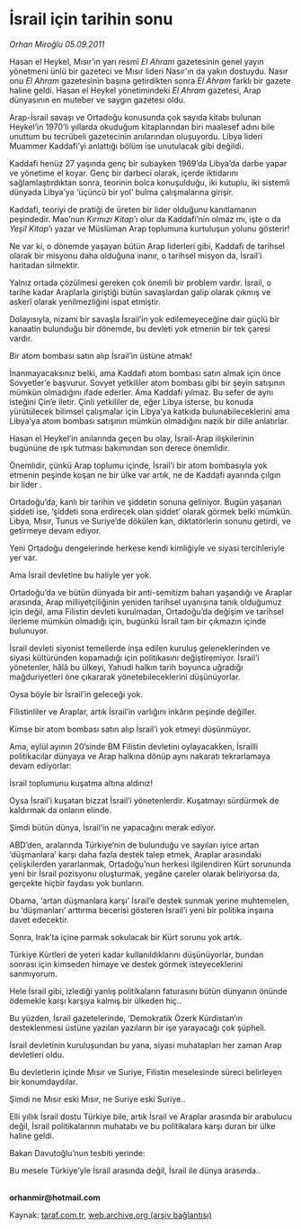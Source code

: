 # İsrail için tarihin sonu

*Orhan Miroğlu 05.09.2011*

<div class="yazi"><p>Hasan el Heykel, Mısır’ın yarı resmî <i>El Ahram</i> gazetesinin genel yayın yönetmeni ünlü bir gazeteci ve Mısır lideri Nasır’ın da yakın dostuydu. Nasır onu <i>El Ahram</i> gazetesinin başına getirdikten sonra <i>El Ahram</i> farklı bir gazete haline geldi. Hasan el Heykel yönetimindeki <i>El Ahram</i> gazetesi, Arap dünyasının en muteber ve saygın gazetesi oldu.</p>
<p>Arap-İsrail savaşı ve Ortadoğu konusunda çok sayıda kitabı bulunan Heykel’in 1970’li yıllarda okuduğum kitaplarından biri  maalesef adını bile unuttum  bu tecrübeli gazetecinin anılarından oluşuyordu. Libya lideri Muammer Kaddafi’yi anlattığı bölüm ise unutulacak gibi değildi. </p>
<p>Kaddafi henüz 27 yaşında genç bir subayken 1969’da Libya’da darbe yapar ve yönetime el koyar. Genç bir darbeci olarak, içerde iktidarını sağlamlaştırdıktan sonra, teorinin bolca konuşulduğu, iki kutuplu, iki sistemli dünyada Libya’ya ‘üçüncü bir yol’ bulma çalışmalarına girişir. </p>
<p>Kaddafi, teoriyi de pratiği de üreten bir lider olduğunu kanıtlamanın peşindedir. Mao’nun <i>Kırmızı Kitap</i>’ı olur da Kaddafi’nin olmaz mı, işte o da <i>Yeşil Kitap</i>’ı yazar ve Müslüman Arap toplumuna kurtuluşun yolunu gösterir!</p>
<p>Ne var ki, o dönemde yaşayan bütün Arap liderleri gibi, Kaddafi de tarihsel olarak bir misyonu daha olduğuna inanır, o tarihsel misyon da, İsrail’i haritadan silmektir. </p>
<p>Yalnız ortada çözülmesi gereken çok önemli bir problem vardır. İsrail, o tarihe kadar Araplarla giriştiği bütün savaşlardan galip olarak çıkmış ve askerî olarak yenilmezliğini ispat etmiştir. </p>
<p>Dolayısıyla, nizami bir savaşla İsrail’in yok edilemeyeceğine dair güçlü bir kanaatin bulunduğu bir dönemde, bu devleti yok etmenin bir tek çaresi vardır. </p>
<p>Bir atom bombası satın alıp İsrail’in üstüne atmak!</p>
<p>İnanmayacaksınız belki, ama Kaddafi atom bombası satın almak için önce Sovyetler’e başvurur. Sovyet yetkililer atom bombası gibi bir şeyin satışının mümkün olmadığını ifade ederler. Ama Kaddafi yılmaz. Bu sefer de aynı isteğini Çin’e iletir. Çinli yetkililer de, eğer Libya isterse, bu konuda yürütülecek bilimsel çalışmalar için Libya’ya katkıda bulunabileceklerini ama Libya’ya atom bombası satışının mümkün olmadığını nazik bir dille anlatırlar.</p>
<p>Hasan el Heykel’in anılarında geçen bu olay, İsrail-Arap ilişkilerinin bugününe de ışık tutması bakımından son derece önemlidir. </p>
<p>Önemlidir, çünkü Arap toplumu içinde, İsrail’i bir atom bombasıyla yok etmenin peşinde koşan ne bir ülke var artık, ne de Kaddafi ayarında çılgın bir lider . </p>
<p>Ortadoğu’da, kanlı bir tarihin ve şiddetin sonuna geliniyor. Bugün yaşanan şiddeti ise, ‘şiddeti sona erdirecek olan şiddet’ olarak görmek belki mümkün. Libya, Mısır, Tunus ve Suriye’de dökülen kan, diktatörlerin sonunu getirdi, ve getirmeye devam ediyor. </p>
<p>Yeni Ortadoğu dengelerinde herkese kendi kimliğiyle ve siyasi tercihleriyle yer var.</p>
<p>Ama İsrail devletine bu haliyle yer yok. </p>
<p>Ortadoğu’da ve bütün dünyada bir anti-semitizm baharı yaşandığı ve Araplar arasında, Arap milliyetçiliğinin yeniden tarihsel uyanışına tanık olduğumuz için değil, ama Filistin devleti kurulmadan, Ortadoğu’da değişim ve tarihsel ilerleme mümkün olmadığı için, bugünkü İsrail tam bir çıkmazın içinde bulunuyor.</p>
<p>İsrail devleti siyonist temellerde inşa edilen kuruluş geleneklerinden ve siyasi kültüründen kopamadığı için politikasını değiştiremiyor. İsrail’i yönetenler, hâlâ bu ülkeyi, Yahudi halkın tarih boyunca uğradığı mağduriyetleri öne çıkararak yönetebileceklerini düşünüyorlar. </p>
<p>Oysa böyle bir İsrail’in geleceği yok. </p>
<p>Filistinliler ve Araplar, artık İsrail’in varlığını inkârın peşinde değiller. </p>
<p>Kimse bir atom bombası satın alıp İsrail’i yok etmeyi düşünmüyor.</p>
<p>Ama, eylül ayının 20’sinde BM Filistin devletini oylayacakken, İsrailli politikacılar dünyaya ve Arap halkına dönüp aynı nakaratı tekrarlamaya devam ediyorlar:</p>
<p>İsrail toplumunu kuşatma altına aldınız!</p>
<p>Oysa İsrail’i kuşatan bizzat İsrail’i yönetenlerdir. Kuşatmayı sürdürmek de kaldırmak da onların elinde.</p>
<p>Şimdi bütün dünya, İsrail’in ne yapacağını merak ediyor.</p>
<p>ABD’den, aralarında Türkiye’nin de bulunduğu ve sayıları iyice artan ‘düşmanlara’ karşı daha fazla destek talep etmek, Araplar arasındaki çelişkilerden yararlanmak, Ortadoğu’nun herkesi ilgilendiren Kürt sorununda yeni bir İsrail pozisyonu oluşturmak, yegâne çareler olarak beliriyorsa da, gerçekte hiçbir faydası yok bunların. </p>
<p>Obama, ‘artan düşmanlara karşı’ İsrail’e destek sunmak yerine muhtemelen, bu ‘düşmanları’ arttırma becerisi gösteren İsrail’i yeni bir politika inşaına davet edecektir.</p>
<p>Sonra, Irak’ta içine parmak sokulacak bir Kürt sorunu yok artık.</p>
<p>Türkiye Kürtleri de yeteri kadar kullanıldıklarını düşünüyorlar, bundan sonrası için kimseden himaye ve destek görmek isteyeceklerini sanmıyorum.</p>
<p>Hele İsrail gibi, izlediği yanlış politikaların faturasını bütün dünyanın önünde ödemekle karşı karşıya kalmış bir ülkeden hiç..</p>
<p>Bu yüzden, İsrail gazetelerinde, ‘Demokratik Özerk Kürdistan’ın desteklenmesi üstüne yazılan yazıların bir işe yarayacağı çok şüpheli. </p>
<p>İsrail devletinin kuruluşundan bu yana, siyasi muhatapları her zaman Arap devletleri oldu. </p>
<p>Bu devletlerin içinde Mısır ve Suriye, Filistin meselesinde süreci belirleyen bir konumdaydılar.</p>
<p>Şimdi ne Mısır eski Mısır, ne Suriye eski Suriye..</p>
<p>Elli yıllık İsrail dostu Türkiye bile, artık İsrail ve Araplar arasında bir arabulucu değil, İsrail politikalarının muhatabı ve bu politikalara karşı duran bir ülke haline geldi.</p>
<p>Bakan Davutoğlu’nun tesbiti yerinde: </p>
<p>Bu mesele Türkiye’yle İsrail arasında değil, İsrail ile dünya arasında..</p>
<p><b><br/>orhanmir@hotmail.com</b></p>
</div>

Kaynak: [taraf.com.tr](http://www.taraf.com.tr/orhan-miroglu/makale-israil-icin-tarihin-sonu.htm), [web.archive.org (arşiv bağlantısı)](http://web.archive.org/web/20130721230348/http://www.taraf.com.tr/orhan-miroglu/makale-israil-icin-tarihin-sonu.htm)
